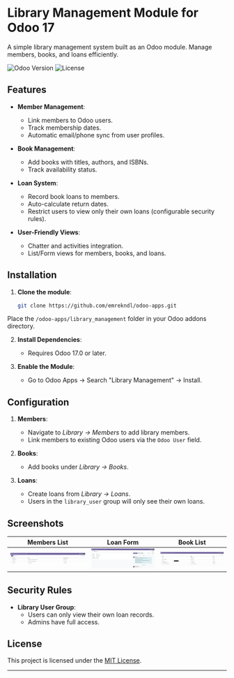 # Library Management Module for Odoo 17

A simple library management system built as an Odoo module. Manage members, books, and loans efficiently.

![Odoo Version](https://img.shields.io/badge/Odoo-17.0-%23FF0000?style=flat-square)
![License](https://img.shields.io/badge/License-MIT-blue)

## Features

- **Member Management**:

  - Link members to Odoo users.
  - Track membership dates.
  - Automatic email/phone sync from user profiles.

- **Book Management**:

  - Add books with titles, authors, and ISBNs.
  - Track availability status.

- **Loan System**:

  - Record book loans to members.
  - Auto-calculate return dates.
  - Restrict users to view only their own loans (configurable security rules).

- **User-Friendly Views**:
  - Chatter and activities integration.
  - List/Form views for members, books, and loans.

## Installation

1. **Clone the module**:
   ```bash
   git clone https://github.com/emrekndl/odoo-apps.git
   ```

Place the `/odoo-apps/library_management` folder in your Odoo addons directory.

2. **Install Dependencies**:

   - Requires Odoo 17.0 or later.

3. **Enable the Module**:
   - Go to Odoo Apps → Search "Library Management" → Install.

## Configuration

1. **Members**:

   - Navigate to _Library → Members_ to add library members.
   - Link members to existing Odoo users via the `Odoo User` field.

2. **Books**:

   - Add books under _Library → Books_.

3. **Loans**:
   - Create loans from _Library → Loans_.
   - Users in the `library_user` group will only see their own loans.

## Screenshots

| Members List                     | Loan Form                      | Book List                      |
| -------------------------------- | ------------------------------ | ------------------------------ |
| ![Members](screenshots/lib2.png) | ![Loans](screenshots/lib3.png) | ![Books](screenshots/lib1.png) |

## Security Rules

- **Library User Group**:
  - Users can only view their own loan records.
  - Admins have full access.

## License

This project is licensed under the [MIT License](LICENSE).

---

